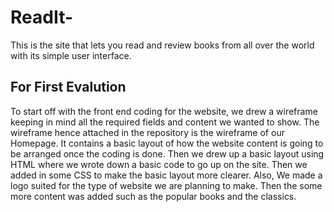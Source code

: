 # ReadIt-
This is the site that lets you read and review books from all over the world with its simple user interface.

## For First Evalution
To start off with the front end coding for the website, we drew a wireframe keeping in mind all the required fields and content we wanted to show. The wireframe hence attached in the repository is the wireframe of our Homepage. It contains a basic layout of how the website content is going to be arranged once the coding is done.
Then we drew up a basic layout using HTML where we wrote down a basic code to go up on the site. 
Then we added in some CSS to make the basic layout more clearer.
Also, We made a logo suited for the type of website we are planning to make.
Then the some more content was added such as the popular books and the classics.